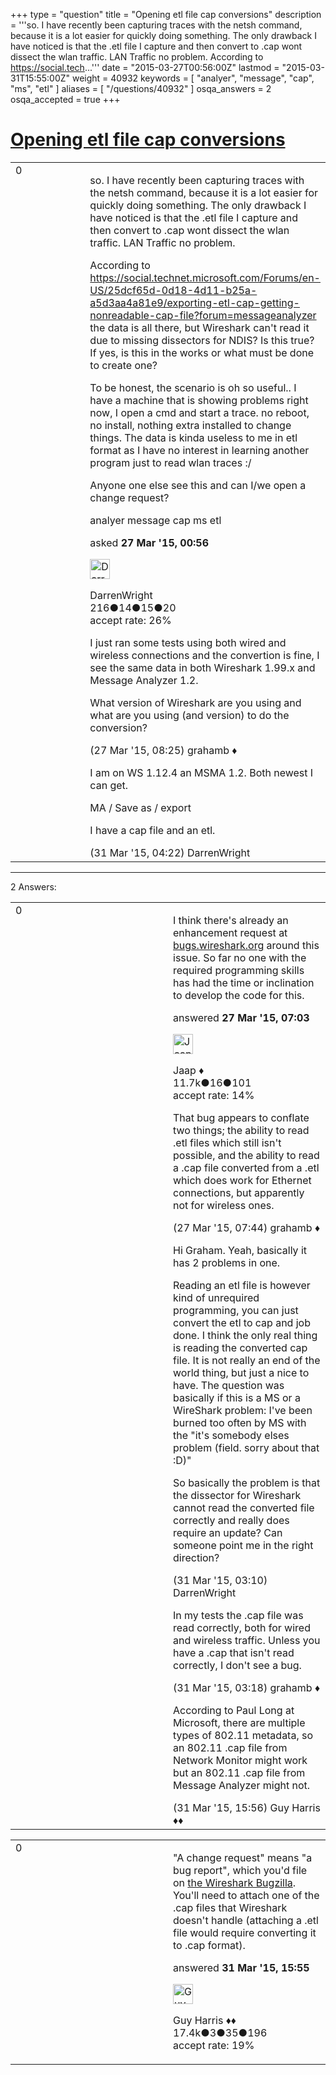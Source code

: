 +++
type = "question"
title = "Opening etl file cap conversions"
description = '''so. I have recently been capturing traces with the netsh command, because it is a lot easier for quickly doing something. The only drawback I have noticed is that the .etl file I capture and then convert to .cap wont dissect the wlan traffic. LAN Traffic no problem.  According to https://social.tech...'''
date = "2015-03-27T00:56:00Z"
lastmod = "2015-03-31T15:55:00Z"
weight = 40932
keywords = [ "analyer", "message", "cap", "ms", "etl" ]
aliases = [ "/questions/40932" ]
osqa_answers = 2
osqa_accepted = true
+++

<div class="headNormal">

# [Opening etl file cap conversions](/questions/40932/opening-etl-file-cap-conversions)

</div>

<div id="main-body">

<div id="askform">

<table id="question-table" style="width:100%;"><colgroup><col style="width: 50%" /><col style="width: 50%" /></colgroup><tbody><tr class="odd"><td style="width: 30px; vertical-align: top"><div class="vote-buttons"><div id="post-40932-score" class="post-score" title="current number of votes">0</div><div id="favorite-count" class="favorite-count"></div></div></td><td><div id="item-right"><div class="question-body"><p>so. I have recently been capturing traces with the netsh command, because it is a lot easier for quickly doing something. The only drawback I have noticed is that the .etl file I capture and then convert to .cap wont dissect the wlan traffic. LAN Traffic no problem.</p><p>According to <a href="https://social.technet.microsoft.com/Forums/en-US/25dcf65d-0d18-4d11-b25a-a5d3aa4a81e9/exporting-etl-cap-getting-nonreadable-cap-file?forum=messageanalyzer">https://social.technet.microsoft.com/Forums/en-US/25dcf65d-0d18-4d11-b25a-a5d3aa4a81e9/exporting-etl-cap-getting-nonreadable-cap-file?forum=messageanalyzer</a> the data is all there, but Wireshark can't read it due to missing dissectors for NDIS? Is this true? If yes, is this in the works or what must be done to create one?</p><p>To be honest, the scenario is oh so useful.. I have a machine that is showing problems right now, I open a cmd and start a trace. no reboot, no install, nothing extra installed to change things. The data is kinda useless to me in etl format as I have no interest in learning another program just to read wlan traces :/</p><p>Anyone one else see this and can I/we open a change request?</p></div><div id="question-tags" class="tags-container tags">analyer message cap ms etl</div><div id="question-controls" class="post-controls"></div><div class="post-update-info-container"><div class="post-update-info post-update-info-user"><p>asked <strong>27 Mar '15, 00:56</strong></p><img src="https://secure.gravatar.com/avatar/05ba95262a3352e3af4ba69c0ec0dff2?s=32&amp;d=identicon&amp;r=g" class="gravatar" width="32" height="32" alt="DarrenWright&#39;s gravatar image" /><p>DarrenWright<br />
<span class="score" title="216 reputation points">216</span><span title="14 badges"><span class="badge1">●</span><span class="badgecount">14</span></span><span title="15 badges"><span class="silver">●</span><span class="badgecount">15</span></span><span title="20 badges"><span class="bronze">●</span><span class="badgecount">20</span></span><br />
<span class="accept_rate" title="Rate of the user&#39;s accepted answers">accept rate:</span> <span title="DarrenWright has 5 accepted answers">26%</span></p></div></div><div id="comments-container-40932" class="comments-container"><span id="40939"></span><div id="comment-40939" class="comment"><div id="post-40939-score" class="comment-score"></div><div class="comment-text"><p>I just ran some tests using both wired and wireless connections and the convertion is fine, I see the same data in both Wireshark 1.99.x and Message Analyzer 1.2.</p><p>What version of Wireshark are you using and what are you using (and version) to do the conversion?</p></div><div id="comment-40939-info" class="comment-info"><span class="comment-age">(27 Mar '15, 08:25)</span> grahamb ♦</div></div><span id="41053"></span><div id="comment-41053" class="comment"><div id="post-41053-score" class="comment-score"></div><div class="comment-text"><p>I am on WS 1.12.4 an MSMA 1.2. Both newest I can get.</p><p>MA / Save as / export</p><p>I have a cap file and an etl.</p></div><div id="comment-41053-info" class="comment-info"><span class="comment-age">(31 Mar '15, 04:22)</span> DarrenWright</div></div></div><div id="comment-tools-40932" class="comment-tools"></div><div class="clear"></div><div id="comment-40932-form-container" class="comment-form-container"></div><div class="clear"></div></div></td></tr></tbody></table>

------------------------------------------------------------------------

<div class="tabBar">

<span id="sort-top"></span>

<div class="headQuestions">

2 Answers:

</div>

</div>

<span id="40936"></span>

<div id="answer-container-40936" class="answer accepted-answer">

<table style="width:100%;"><colgroup><col style="width: 50%" /><col style="width: 50%" /></colgroup><tbody><tr class="odd"><td style="width: 30px; vertical-align: top"><div class="vote-buttons"><div id="post-40936-score" class="post-score" title="current number of votes">0</div></div></td><td><div class="item-right"><div class="answer-body"><p>I think there's already an enhancement request at <a href="https://bugs.wireshark.org/bugzilla/show_bug.cgi?id=6694">bugs.wireshark.org</a> around this issue. So far no one with the required programming skills has had the time or inclination to develop the code for this.</p></div><div class="answer-controls post-controls"></div><div class="post-update-info-container"><div class="post-update-info post-update-info-user"><p>answered <strong>27 Mar '15, 07:03</strong></p><img src="https://secure.gravatar.com/avatar/2337f0406681e5c72ea0e6f1f0d6c0b0?s=32&amp;d=identicon&amp;r=g" class="gravatar" width="32" height="32" alt="Jaap&#39;s gravatar image" /><p>Jaap ♦<br />
<span class="score" title="11680 reputation points"><span>11.7k</span></span><span title="16 badges"><span class="silver">●</span><span class="badgecount">16</span></span><span title="101 badges"><span class="bronze">●</span><span class="badgecount">101</span></span><br />
<span class="accept_rate" title="Rate of the user&#39;s accepted answers">accept rate:</span> <span title="Jaap has 155 accepted answers">14%</span></p></div></div><div id="comments-container-40936" class="comments-container"><span id="40938"></span><div id="comment-40938" class="comment"><div id="post-40938-score" class="comment-score"></div><div class="comment-text"><p>That bug appears to conflate two things; the ability to read .etl files which still isn't possible, and the ability to read a .cap file converted from a .etl which does work for Ethernet connections, but apparently not for wireless ones.</p></div><div id="comment-40938-info" class="comment-info"><span class="comment-age">(27 Mar '15, 07:44)</span> grahamb ♦</div></div><span id="41045"></span><div id="comment-41045" class="comment"><div id="post-41045-score" class="comment-score"></div><div class="comment-text"><p>Hi Graham. Yeah, basically it has 2 problems in one.</p><p>Reading an etl file is however kind of unrequired programming, you can just convert the etl to cap and job done. I think the only real thing is reading the converted cap file. It is not really an end of the world thing, but just a nice to have. The question was basically if this is a MS or a WireShark problem: I've been burned too often by MS with the "it's somebody elses problem (field. sorry about that :D)"</p><p>So basically the problem is that the dissector for Wireshark cannot read the converted file correctly and really does require an update? Can someone point me in the right direction?</p></div><div id="comment-41045-info" class="comment-info"><span class="comment-age">(31 Mar '15, 03:10)</span> DarrenWright</div></div><span id="41047"></span><div id="comment-41047" class="comment"><div id="post-41047-score" class="comment-score"></div><div class="comment-text"><p>In my tests the .cap file was read correctly, both for wired and wireless traffic. Unless you have a .cap that isn't read correctly, I don't see a bug.</p></div><div id="comment-41047-info" class="comment-info"><span class="comment-age">(31 Mar '15, 03:18)</span> grahamb ♦</div></div><span id="41071"></span><div id="comment-41071" class="comment"><div id="post-41071-score" class="comment-score"></div><div class="comment-text"><p>According to Paul Long at Microsoft, there are multiple types of 802.11 metadata, so an 802.11 .cap file from Network Monitor might work but an 802.11 .cap file from Message Analyzer might not.</p></div><div id="comment-41071-info" class="comment-info"><span class="comment-age">(31 Mar '15, 15:56)</span> Guy Harris ♦♦</div></div></div><div id="comment-tools-40936" class="comment-tools"></div><div class="clear"></div><div id="comment-40936-form-container" class="comment-form-container"></div><div class="clear"></div></div></td></tr></tbody></table>

</div>

<span id="41070"></span>

<div id="answer-container-41070" class="answer">

<table style="width:100%;"><colgroup><col style="width: 50%" /><col style="width: 50%" /></colgroup><tbody><tr class="odd"><td style="width: 30px; vertical-align: top"><div class="vote-buttons"><div id="post-41070-score" class="post-score" title="current number of votes">0</div></div></td><td><div class="item-right"><div class="answer-body"><p>"A change request" means "a bug report", which you'd file on <a href="http://bugs.wireshark.org/">the Wireshark Bugzilla</a>. You'll need to attach one of the .cap files that Wireshark doesn't handle (attaching a .etl file would require converting it to .cap format).</p></div><div class="answer-controls post-controls"></div><div class="post-update-info-container"><div class="post-update-info post-update-info-user"><p>answered <strong>31 Mar '15, 15:55</strong></p><img src="https://secure.gravatar.com/avatar/f93de7000747ab5efb5acd3034b2ebd7?s=32&amp;d=identicon&amp;r=g" class="gravatar" width="32" height="32" alt="Guy%20Harris&#39;s gravatar image" /><p>Guy Harris ♦♦<br />
<span class="score" title="17443 reputation points"><span>17.4k</span></span><span title="3 badges"><span class="badge1">●</span><span class="badgecount">3</span></span><span title="35 badges"><span class="silver">●</span><span class="badgecount">35</span></span><span title="196 badges"><span class="bronze">●</span><span class="badgecount">196</span></span><br />
<span class="accept_rate" title="Rate of the user&#39;s accepted answers">accept rate:</span> <span title="Guy Harris has 216 accepted answers">19%</span></p></div></div><div id="comments-container-41070" class="comments-container"></div><div id="comment-tools-41070" class="comment-tools"></div><div class="clear"></div><div id="comment-41070-form-container" class="comment-form-container"></div><div class="clear"></div></div></td></tr></tbody></table>

</div>

<div class="paginator-container-left">

</div>

</div>

</div>

